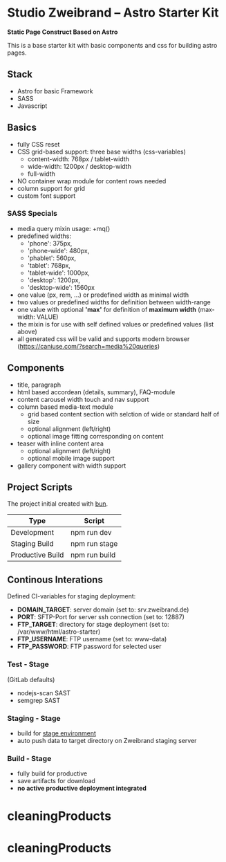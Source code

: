 # Studio Zweibrand – Astro Starter Kit

**Static Page Construct Based on Astro**

This is a base starter kit with basic components and css for building astro pages.

## Stack

- Astro for basic Framework
- SASS
- Javascript

## Basics

- fully CSS reset
- CSS grid-based support: three base widths (css-variables)
  - content-width: 768px / tablet-width
  - wide-width: 1200px / desktop-width
  - full-width
- NO container wrap module for content rows needed
- column support for grid
- custom font support

### SASS Specials

- media query mixin usage: +mq()
- predefined widths:
  - 'phone': 375px,
  - 'phone-wide': 480px,
  - 'phablet': 560px,
  - 'tablet': 768px,
  - 'tablet-wide': 1000px,
  - 'desktop': 1200px,
  - 'desktop-wide': 1560px
- one value (px, rem, ...) or predefined width as minimal width
- two values or predefined widths for definition between width-range
- one value with optional __'max'__ for definition of **maximum width** (max-width: VALUE)
- the mixin is for use with self defined values or predefined values (list above)
- all generated css will be valid and supports modern browser (https://caniuse.com/?search=media%20queries)

## Components

- title, paragraph
- html based accordean (details, summary), FAQ-module
- content carousel width touch and nav support
- column based media-text module
  - grid based content section with selction of wide or standard half of size
  - optional alignment (left/right)
  - optional image fitting corresponding on content
- teaser with inline content area
  - optional alignment (left/right)
  - optional mobile image support
- gallery component with width support

## Project Scripts

The project initial created with [bun](https://bun.sh/).

| Type             | Script        |
| ---------------- | ------------- |
| Development      | npm run dev   |
| Staging Build    | npm run stage |
| Productive Build | npm run build |

## Continous Interations

Defined CI-variables for staging deployment:

- **DOMAIN_TARGET**: server domain (set to: srv.zweibrand.de)
- **PORT**: SFTP-Port for server ssh connection (set to: 12887)
- **FTP_TARGET**: directory for stage deployment (set to: /var/www/html/astro-starter)
- **FTP_USERNAME**: FTP username (set to: www-data)
- **FTP_PASSWORD**: FTP password for selected user

### Test - Stage

(GitLab defaults)

- nodejs-scan SAST
- semgrep SAST

### Staging - Stage

- build for [stage environment](https://srv.zweibrand.de/astro-starter)
- auto push data to target directory on Zweibrand staging server

### Build - Stage

- fully build for productive
- save artifacts for download
- **no active productive deployment integrated**
# cleaningProducts
# cleaningProducts

